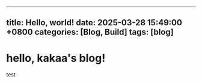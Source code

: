  ---
 title: Hello, world!
 date: 2025-03-28 15:49:00 +0800
 categories: [Blog, Build]
 tags: [blog]
 ---

# hello, kakaa's blog!

test

